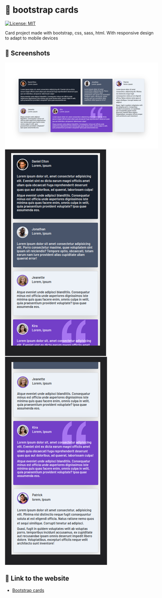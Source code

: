 # 🎁 bootstrap cards

[![License: MIT](https://img.shields.io/badge/License-MIT-blue.svg)](https://opensource.org/licenses/MIT)

Card project made with bootstrap, css, sass, html. With responsive design to adapt to mobile devices

## 📸 Screenshots

  ![imagen_uno](https://github.com/OmarDavidF/bootstrap-cards/blob/main/assets/images/Screenshot_20220227_164805.png "normal image of the web")
  ![imagen_dos](https://github.com/OmarDavidF/bootstrap-cards/blob/main/assets/images/Screenshot_20220227_192927.png "image on mobile device")
  ![imagen_tres](https://github.com/OmarDavidF/bootstrap-cards/blob/main/assets/images/Screenshot_20220227_193559.png "image on mobile device")

## 🔗 Link to the website

- [Bootstrap cards](proyectobootstrapomarforero.netlify.app)
